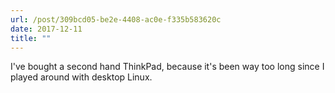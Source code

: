```yaml
---
url: /post/309bcd05-be2e-4408-ac0e-f335b583620c
date: 2017-12-11
title: ""
---
```


I've bought a second hand ThinkPad, because it's been way too long since I played around with desktop Linux.